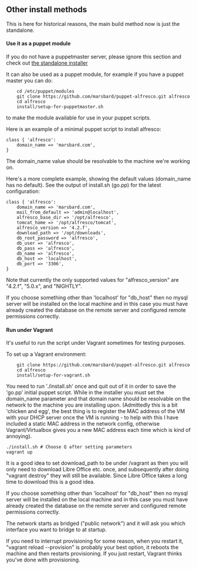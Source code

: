 
## Other install methods ##

This is here for historical reasons, the main build method now is just the standalone.

#### <a name='puppetmodule'></a>Use it as a puppet module

If you do not have a puppetmaster server, please ignore this section and check out [the standalone installer](#standalone)

It can also be used as a puppet module, for example if you have a puppet master 
you can do:

```
	cd /etc/puppet/modules
	git clone https://github.com/marsbard/puppet-alfresco.git alfresco
	cd alfresco
	install/setup-for-puppetmaster.sh
```

to make the module available for use in your puppet scripts.

Here is an example of a minimal puppet script to install alfresco:

	class { 'alfresco':
		domain_name => 'marsbard.com',
	}

The domain_name value should be resolvable to the machine we're working on.

Here's a more complete example, showing the default values (domain_name has no default). See the output of install.sh (go.pp) for the latest configuration:

	class { 'alfresco':
		domain_name => 'marsbard.com',	
		mail_from_default => 'admin@localhost',	
		alfresco_base_dir => '/opt/alfresco',	
		tomcat_home => '/opt/alfresco/tomcat',	
		alfresco_version => '4.2.f',	
		download_path => '/opt/downloads',	
		db_root_password => 'alfresco',
		db_user => 'alfresco',	
		db_pass => 'alfresco',	
		db_name => 'alfresco',	
		db_host => 'localhost',	
		db_port => '3306',	
	}


Note that currently the only supported values for "alfresco_version" are "4.2.f",  "5.0.x", and "NIGHTLY".

If you choose something other than 'localhost' for "db_host" then no mysql server will be installed on the local machine and in this case you must have already created the database on the remote server and configured remote permissions correctly.

#### <a name='vagrant'></a>Run under Vagrant

It's useful to run the script under Vagrant sometimes for testing purposes.

To set up a Vagrant environment:

```
	git clone https://github.com/marsbard/puppet-alfresco.git alfresco
	cd alfresco
	install/setup-for-vagrant.sh
```

You need to run './install.sh' once and quit out of it in order to save the 'go.pp' initial puppet script. 
While in the installer you must set the domain_name parameter and that domain name should be resolvable on the network to the machine you are installing upon. 
(Admittedly this is a bit 'chicken and egg', the best thing is to register the MAC address of the VM with your DHCP server once the VM is running - to help with this I have included a static MAC address in the network config, otherwise Vagrant/Virtualbox gives you a new MAC address each time which is kind of annoying).

	./install.sh # Choose Q after setting parameters
	vagrant up

It is a good idea to set download_path to be under /vagrant as then you will only need to download Libre Office etc. once, and subsequently after doing "vagrant destroy" they will still be available. Since Libre Office takes a long time to download this is a good idea.

If you choose something other than 'localhost' for "db_host" then no mysql server will be installed on the local machine and in this case you must have already created the database on the remote server and configured remote permissions correctly.

The network starts as bridged ("public network") and it will ask you which interface you want to bridge to at startup. 

If you need to interrupt provisioning for some reason, when you restart it, "vagrant reload --provision" is probably your best option, it reboots the machine and then restarts provisioning. If you just restart, Vagrant thinks you've done with provisioning.
